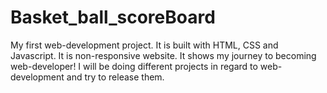 # Basket_ball_scoreBoard
My first web-development project.
It is built with HTML, CSS and Javascript.
It is non-responsive website. It shows my journey to becoming web-developer! 
I will be doing different projects in regard to web-development and try to release them.
